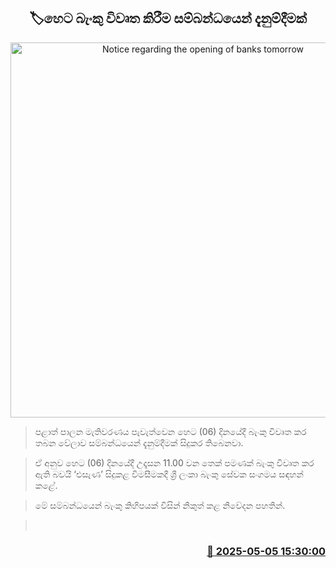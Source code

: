 <p align='center'><b><h2 align='center' title='Notice regarding the opening of banks tomorrow'>🏷හෙට බැංකු විවෘත කිරීම සම්බන්ධයෙන් දැනුම්දීමක්</h2></b></p>
<p align='center'><img src='https://helakuru.sgp1.cdn.digitaloceanspaces.com/esana/images/lib/banks-association.jpg' width='600' alt='Notice regarding the opening of banks tomorrow'></p>

> පළාත් පාලන මැතිවරණය පැවැත්වෙන හෙට (06) දිනයේදී බැංකු විවෘත කර තබන වේලාව සම්බන්ධයෙන් දැනුම්දීමක් සිදුකර තිබෙනවා.

> ඒ අනුව හෙට (06) දිනයේදී උදෑසන 11.00 වන තෙක් පමණක් බැංකු විවෘත කර ඇති බවයි ‘එසැණ’ සිදුකළ විමසීමකදී ශ්‍රී ලංකා බැංකු සේවක සංගමය සඳහන් කළේ.

> මේ සම්බන්ධයෙන් බැංකු කිහිපයක් විසින් නිකුත් කළ නිවේදන පහතින්.

>  



<h3 align='right'><a href='https://www.helakuru.lk/esana/p/109819/'>📅 2025-05-05 15:30:00</a></h3>
